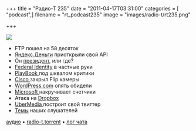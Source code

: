 +++
title = "Радио-Т 235"
date = "2011-04-17T03:31:00"
categories = [ "podcast",]
filename = "rt_podcast235"
image = "images/radio-t/rt235.png"

+++

![](https://radio-t.com/images/radio-t/rt235.png)

- FTP пошел на 5й десяток
- [Яндекс.Деньги](http://internet.cnews.ru/news/top/index.shtml?2011/04/15/436734) приоткрыли свой API
- Он [президент](http://www.engadget.com/2011/04/15/president-obama-complains-white-house-technology-is-30-years-be/), или где?
- [Federal Identity](http://gigaom.com/2011/04/15/federal-identity-plan-no-its-not-a-government-id-card/) в частные руки
- [PlayBook ](http://digitaldaily.allthingsd.com/20110414/research-in-demotion-critical-playbook-reviews-weigh-on-rim/)под шквалом критики
- [Cisco ](http://www.tuaw.com/2011/04/12/cisco-to-shutter-flip-camera-line/)закрыл Flip камеры
- [WordPress.com](http://www.readwriteweb.com/archives/18_million_wordpress_blogs_compromised_in_attack.php) опять обидели
- [Microsoft ](http://mashable.com/2011/04/12/ie10/)накручивает счетчики
- Атака на [Dropbox](http://dereknewton.com/2011/04/dropbox-authentication-static-host-ids/)
- [UberMedia ](http://www.securitylab.ru/news/405412.php)построит свой твиттер
- [Темы](/p/2011/04/13/prep-235/) наших слушателей

[аудио](https://archive.rucast.net/radio-t/media/rt_podcast235.mp3) • [radio-t.torrent](http://www.radio-t.com/torrents/rt_podcast235.mp3.torrent) • [лог чата](http://chat.radio-t.com/logs/radio-t-235.html)<audio src="https://archive.rucast.net/radio-t/media/rt_podcast235.mp3" preload="none"></audio>
